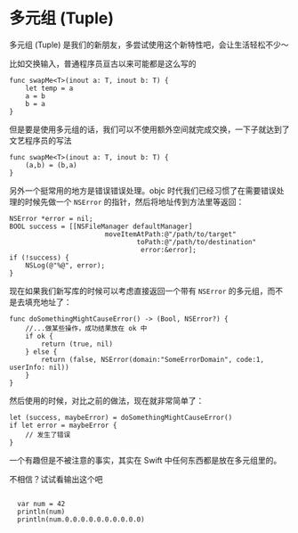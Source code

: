# 多元组 (Tuple)

多元组 (Tuple) 是我们的新朋友，多尝试使用这个新特性吧，会让生活轻松不少～

比如交换输入，普通程序员亘古以来可能都是这么写的

    func swapMe<T>(inout a: T, inout b: T) {
        let temp = a
        a = b
        b = a
    }

但是要是使用多元组的话，我们可以不使用额外空间就完成交换，一下子就达到了文艺程序员的写法

    func swapMe<T>(inout a: T, inout b: T) {
        (a,b) = (b,a)
    }

另外一个挺常用的地方是错误错误处理。objc 时代我们已经习惯了在需要错误处理的时候先做一个 `NSError` 的指针，然后将地址传到方法里等返回：

    NSError *error = nil;
    BOOL success = [[NSFileManager defaultManager] 
                            moveItemAtPath:@"/path/to/target"
                                    toPath:@"/path/to/destination"
                                     error:&error];
    if (!success) {
        NSLog(@"%@", error);
    }

现在如果我们新写库的时候可以考虑直接返回一个带有 `NSError` 的多元组，而不是去填充地址了：

    func doSomethingMightCauseError() -> (Bool, NSError?) {
        //...做某些操作，成功结果放在 ok 中
        if ok {
            return (true, nil)
        } else {
            return (false, NSError(domain:"SomeErrorDomain", code:1, userInfo: nil))
        }
    }

然后使用的时候，对比之前的做法，现在就非常简单了：

    let (success, maybeError) = doSomethingMightCauseError()
    if let error = maybeError {
        // 发生了错误
    }


<div class="ui orange segment">
<p>一个有趣但是不被注意的事实，其实在 Swift 中任何东西都是放在多元组里的。</p>
<p>不相信？试试看输出这个吧</p>
<pre><code>
  var num = 42
  println(num)
  println(num.0.0.0.0.0.0.0.0.0.0)
 </code></pre>
</div>


